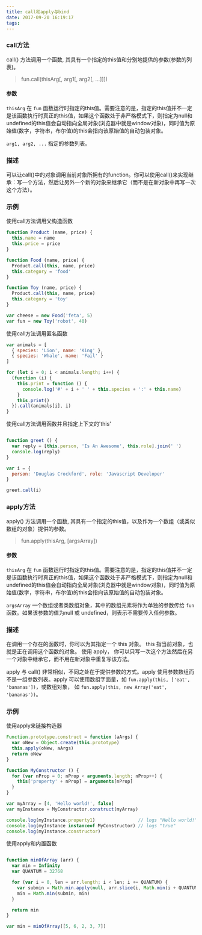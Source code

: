 ```yaml
---
title: call和apply与bind
date: 2017-09-20 16:19:17
tags:
---
```


### call方法

call() 方法调用一个函数, 其具有一个指定的this值和分别地提供的参数(参数的列表)。

> fun.call(thisArg[, arg1[, arg2[, ...]]])

#### 参数
`thisArg`
在 `fun` 函数运行时指定的this值。需要注意的是，指定的this值并不一定是该函数执行时真正的this值，如果这个函数处于非严格模式下，则指定为null和undefined的this值会自动指向全局对象(浏览器中就是window对象)，同时值为原始值(数字，字符串，布尔值)的this会指向该原始值的自动包装对象。

`arg1, arg2, ...`
指定的参数列表。

### 描述
可以让call()中的对象调用当前对象所拥有的function。你可以使用call()来实现继承：写一个方法，然后让另外一个新的对象来继承它（而不是在新对象中再写一次这个方法）。

### 示例
使用call方法调用父构造函数

``` javascript
function Product (name, price) {
  this.name = name
  this.price = price
}

function Food (name, price) {
  Product.call(this, name, price)
  this.category = 'food'
}

function Toy (name, price) {
  Product.call(this, name, price)
  this.category = 'toy'
}

var cheese = new Food('feta', 5)
var fun = new Toy('robot', 40)
```

使用call方法调用匿名函数

``` javascript
var animals = [
  { species: 'Lion', name: 'King' },
  { species: 'Whale', name: 'Fail' }
]

for (let i = 0; i < animals.length; i++) {
  (function (i) {
    this.print = function () {
      console.log('#' + i + ' ' + this.species + ':' + this.name)
    }
    this.print()
  }).call(animals[i], i)
}
```

使用call方法调用函数并且指定上下文的'this'
``` javascript

function greet () {
  var reply = [this.person, 'Is An Awesome', this.role].join(' ')
  console.log(reply)
}

var i = {
  person: 'Douglas Crockford', role: 'Javascript Developer'
}

greet.call(i)
```

### apply方法

apply() 方法调用一个函数, 其具有一个指定的this值，以及作为一个数组（或类似数组的对象）提供的参数。

> fun.apply(thisArg, [argsArray])

#### 参数
`thisArg`
在 `fun` 函数运行时指定的this值。需要注意的是，指定的this值并不一定是该函数执行时真正的this值，如果这个函数处于非严格模式下，则指定为null和undefined的this值会自动指向全局对象(浏览器中就是window对象)，同时值为原始值(数字，字符串，布尔值)的this会指向该原始值的自动包装对象。

`argsArray`
一个数组或者类数组对象，其中的数组元素将作为单独的参数传给 `fun` 函数。如果该参数的值为null 或 undefined，则表示不需要传入任何参数。

### 描述
在调用一个存在的函数时，你可以为其指定一个 this 对象。 this 指当前对象，也就是正在调用这个函数的对象。 使用 apply， 你可以只写一次这个方法然后在另一个对象中继承它，而不用在新对象中重复写该方法。

apply 与 call() 非常相似，不同之处在于提供参数的方式。apply 使用参数数组而不是一组参数列表。apply 可以使用数组字面量，如 `fun.apply(this, ['eat', 'bananas'])`，或数组对象， 如  `fun.apply(this, new Array('eat', 'bananas'))`。

### 示例
使用apply来链接构造器

``` javascript
Function.prototype.construct = function (aArgs) {
  var oNew = Object.create(this.prototype)
  this.apply(oNew, aArgs)
  return oNew
}

function MyConstructor () {
  for (var nProp = 0; nProp < arguments.length; nProp++) {
    this['property' + nProp] = arguments[nProp]
  }
}

var myArray = [4, 'Hello world!', false]
var myInstance = MyConstructor.construct(myArray)

console.log(myInstance.property1)                // logs "Hello world!"
console.log(myInstance instanceof MyConstructor) // logs "true"
console.log(myInstance.constructor)
```

使用apply和内置函数

``` javascript

function minOfArray (arr) {
  var min = Infinity
  var QUANTUM = 32768

  for (var i = 0, len = arr.length; i < len; i += QUANTUM) {
    var submin = Math.min.apply(null, arr.slice(i, Math.min(i + QUANTUM, len)))
    min = Math.min(submin, min)
  }

  return min
}

var min = minOfArray([5, 6, 2, 3, 7])
```
